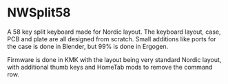 # NWSplit58 

A 58 key split keyboard made for Nordic layout. The keyboard layout, case, PCB and plate are all designed from scratch. Small additions like ports for the case is done in Blender, but 99% is done in Ergogen.

Firmware is done in KMK with the layout being very standard Nordic layout, with additional thumb keys and HomeTab mods to remove the command row. 


